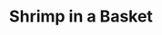 ---
title: "Shrimp in a Basket"
description: "Delectable breaded shrimps served over a bed of fresh-cut fries, with coleslaw & seafood sauce."
price_s: ""
price_l: "15.50"
price_lg: ""
weight: "6"
---